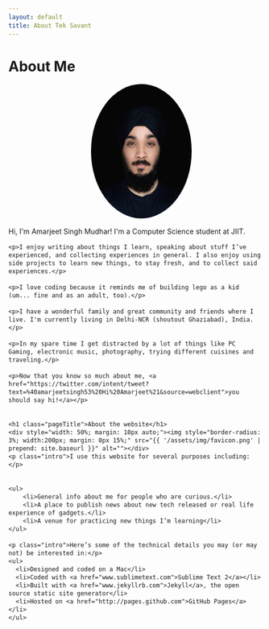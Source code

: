 ```yaml
---
layout: default
title: About Tek Savant
---
```


<div class="post">
	<h1 class="pageTitle">About Me</h1>
	<div style="width: 50%; margin: 10px auto;"><img style="border-radius: 100%; width:200px; margin: 0px 15%; " src="/assets/img/me.jpg" alt=""></div> 
	<p class="intro">Hi, I'm Amarjeet Singh Mudhar! I'm a Computer Science student at JIIT. </p>

	<p>I enjoy writing about things I learn, speaking about stuff I’ve experienced, and collecting experiences in general. I also enjoy using side projects to learn new things, to stay fresh, and to collect said experiences.</p>

	<p>I love coding because it reminds me of building lego as a kid (um... fine and as an adult, too).</p>

	<p>I have a wonderful family and great community and friends where I live. I'm currently living in Delhi-NCR (shoutout Ghaziabad), India.</p>

    <p>In my spare time I get distracted by a lot of things like PC Gaming, electronic music, photography, trying different cuisines and traveling.</p>

    <p>Now that you know so much about me, <a href="https://twitter.com/intent/tweet?text=%40amarjeetsingh53%20Hi%20Amarjeet%21&source=webclient">you should say hi!</a></p>
	
	
  	<h1 class="pageTitle">About the website</h1>
	<div style="width: 50%; margin: 10px auto;"><img style="border-radius: 3%; width:200px; margin: 0px 15%;" src="{{ '/assets/img/favicon.png' | prepend: site.baseurl }}" alt=""></div> 
	<p class="intro">I use this website for several purposes including: </p>
	
	
	<ul>
		<li>General info about me for people who are curious.</li>
		<li>A place to publish news about new tech released or real life experience of gadgets.</li>
		<li>A venue for practicing new things I’m learning</li>
  	</ul>

  	<p class="intro">Here’s some of the technical details you may (or may not) be interested in:</p>
    <ul>
      <li>Designed and coded on a Mac</li>
      <li>Coded with <a href="www.sublimetext.com">Sublime Text 2</a></li>
      <li>Built with <a href="www.jekyllrb.com">Jekyll</a>, the open source static site generator</li>
      <li>Hosted on <a href="http://pages.github.com">GitHub Pages</a></li>
    </ul>
</div>
